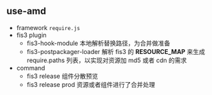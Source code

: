## use-amd

- framework `require.js`
- fis3 plugin
    - fis3-hook-module 本地解析替换路径，为合并做准备
    - fis3-postpackager-loader 解析 fis3 的 __RESOURCE_MAP__ 来生成 require.paths 列表，以实现对资源加 md5 或者 cdn 的需求
- command
    - fis3 release  组件分散预览
    - fis3 release prod 资源或者组件进行了合并处理